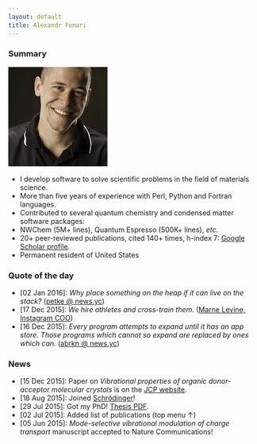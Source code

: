 ```yaml
---
layout: default
title: Alexandr Fonari
---
```


### Summary

![](me.jpg)

 - I develop software to solve scientific problems in the field of materials science.
 - More than five years of experience with Perl, Python and Fortran languages.
 - Contributed to several quantum chemistry and condensed matter software packages:
  - NWChem (5M+ lines), Quantum Espresso (500K+ lines), *etc.*
 - 20+ peer-reviewed publications, cited 140+ times, h-index 7: [Google Scholar profile](https://scholar.google.com/citations?user=ZkBvorAAAAAJ).
 - Permanent resident of United States

### Quote of the day

- [02 Jan 2016]: *Why place something on the heap if it can live on the stack?* ([petke @ news.yc](https://news.ycombinator.com/item?id=10826635))
- [17 Dec 2015]: *We hire athletes and cross-train them.* ([Marne Levine, Instagram COO](http://bloom.bg/1P7DkXA))
- [16 Dec 2015]: *Every program attempts to expand until it has an app store. Those programs which cannot so expand are replaced by ones which can.* ([abrkn @ news.yc](https://news.ycombinator.com/item?id=10741954))

### News

 - [15 Dec 2015]: Paper on *Vibrational properties of organic donor-acceptor molecular crystals* is on the [JCP website](http://dx.doi.org/10.1063/1.4936965).
 - [18 Aug 2015]: Joined [Schr&ouml;dinger](http://www.schrodinger.com/materials/)!
 - [29 Jul 2015]: Got my PhD! [Thesis PDF](http://afonari.com/FONARI-DISSERTATION-2015.pdf).
 - [02 Jul 2015]: Added list of publications (top menu &uarr;)
 - [05 Jun 2015]: *Mode-selective vibrational modulation of charge transport* manuscript accepted to Nature Communications!
